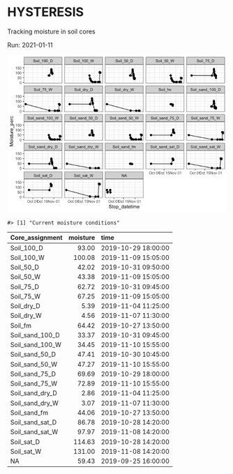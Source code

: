 
<!-- README.md is generated from README.Rmd. Please edit that file -->

# HYSTERESIS

Tracking moisture in soil cores

Run: 2021-01-11

![](images_moisture_tracking/unnamed-chunk-1-1.png)<!-- -->

    #> [1] "Current moisture conditions"

| Core\_assignment   | moisture | time                |
| :----------------- | -------: | :------------------ |
| Soil\_100\_D       |    93.00 | 2019-10-29 18:00:00 |
| Soil\_100\_W       |   100.08 | 2019-11-09 15:05:00 |
| Soil\_50\_D        |    42.02 | 2019-10-31 09:50:00 |
| Soil\_50\_W        |    43.38 | 2019-11-09 15:05:00 |
| Soil\_75\_D        |    62.72 | 2019-10-31 09:45:00 |
| Soil\_75\_W        |    67.25 | 2019-11-09 15:05:00 |
| Soil\_dry\_D       |     5.39 | 2019-11-04 11:25:00 |
| Soil\_dry\_W       |     4.56 | 2019-11-07 11:30:00 |
| Soil\_fm           |    64.42 | 2019-10-27 13:50:00 |
| Soil\_sand\_100\_D |    33.37 | 2019-10-31 09:45:00 |
| Soil\_sand\_100\_W |    34.45 | 2019-11-10 15:55:00 |
| Soil\_sand\_50\_D  |    47.41 | 2019-10-30 10:45:00 |
| Soil\_sand\_50\_W  |    47.27 | 2019-11-10 15:55:00 |
| Soil\_sand\_75\_D  |    69.69 | 2019-10-29 18:00:00 |
| Soil\_sand\_75\_W  |    72.89 | 2019-11-10 15:55:00 |
| Soil\_sand\_dry\_D |     2.86 | 2019-11-04 11:25:00 |
| Soil\_sand\_dry\_W |     3.07 | 2019-11-07 11:30:00 |
| Soil\_sand\_fm     |    44.06 | 2019-10-27 13:50:00 |
| Soil\_sand\_sat\_D |    86.78 | 2019-10-28 14:20:00 |
| Soil\_sand\_sat\_W |    97.97 | 2019-11-08 14:20:00 |
| Soil\_sat\_D       |   114.63 | 2019-10-28 14:20:00 |
| Soil\_sat\_W       |   131.00 | 2019-11-08 14:20:00 |
| NA                 |    59.43 | 2019-09-25 16:00:00 |
